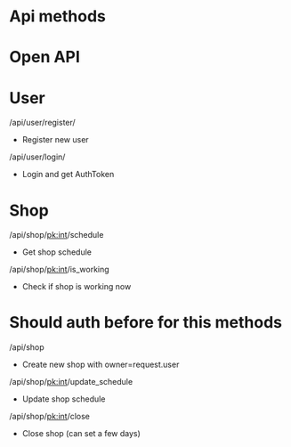 # Api methods

# Open API
# User
/api/user/register/
- Register new user

/api/user/login/
- Login and get AuthToken

# Shop
/api/shop/<pk:int>/schedule
- Get shop schedule

/api/shop/<pk:int>/is_working
- Check if shop is working now

# Should auth before for this methods
/api/shop
- Create new shop with owner=request.user

/api/shop/<pk:int>/update_schedule
- Update shop schedule

/api/shop/<pk:int>/close
- Close shop (can set a few days)